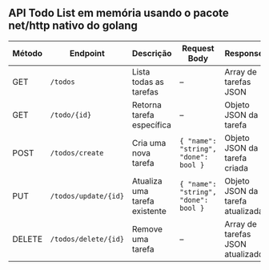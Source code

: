 ## API Todo List em memória usando o pacote net/http nativo do golang


| Método | Endpoint       | Descrição                     | Request Body                              | Response                       |
|--------|----------------|-------------------------------|-------------------------------------------|--------------------------------|
| GET    | `/todos`       | Lista todas as tarefas        | –                                         | Array de tarefas JSON          |
| GET    | `/todo/{id}`  | Retorna tarefa específica     | –                                         | Objeto JSON da tarefa          |
| POST   | `/todos/create`       | Cria uma nova tarefa          | `{ "name": "string", "done": bool }`   | Objeto JSON da tarefa criada   |
| PUT    | `/todos/update/{id}`  | Atualiza uma tarefa existente | `{ "name": "string", "done": bool }` | Objeto JSON da tarefa atualizada |
| DELETE | `/todos/delete/{id}`  | Remove uma tarefa             | –                                         | Array de tarefas JSON atualizado         |
